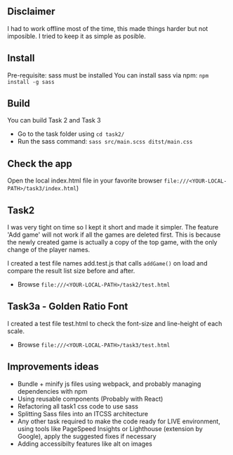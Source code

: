 ## Disclaimer
I had to work offline most of the time, this made things harder but not imposible.
I tried to keep it as simple as posible.

## Install
Pre-requisite: sass must be installed
You can install sass via npm: `npm install -g sass`

## Build
You can build Task 2 and Task 3
- Go to the task folder using `cd task2/`
- Run the sass command: `sass src/main.scss ditst/main.css`

## Check the app
Open the local index.html file in your favorite browser  `file:///<YOUR-LOCAL-PATH>/task3/index.html`)

## Task2
I was very tight on time so I kept it short and made it simpler. The feature 'Add game' will not work if all the games are deleted first.
This is because the newly created game is actually a copy of the top game, with the only change of the player names. 

I created a test file names add.test.js that calls `addGame()` on load and compare the result list size before and after.
- Browse `file:///<YOUR-LOCAL-PATH>/task2/test.html`


## Task3a - Golden Ratio Font
I created a test file test.html to check the font-size and line-height of each scale.
- Browse `file:///<YOUR-LOCAL-PATH>/task3/test.html`

## Improvements ideas
- Bundle + minify js files using webpack, and probably managing dependencies with npm
- Using reusable components (Probably with React) 
- Refactoring all task1 css code to use sass
- Splitting Sass files into an ITCSS architecture
- Any other task required to make the code ready for LIVE environment, using tools like PageSpeed Insights or Lighthouse (extension by Google), apply the suggested fixes if necessary
- Adding accessibilty features like alt on images
